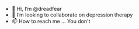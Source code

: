 - 👋 Hi, I’m @dreadfear
- 💞️ I’m looking to collaborate on depression therapy
- 📫 How to reach me ... You don't

<!---
dreadfear/dreadfear is a ✨ special ✨ repository because its `README.md` (this file) appears on your GitHub profile.
You can click the Preview link to take a look at your changes.
--->
